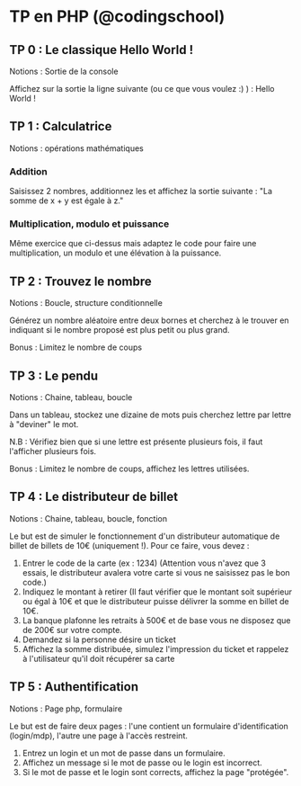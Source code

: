 # TP en PHP  (@codingschool)

## TP 0 : Le classique Hello World !
Notions : Sortie de la console

Affichez sur la sortie la ligne suivante (ou ce que vous voulez :) ) : Hello World ! 

## TP 1 : Calculatrice 
Notions : opérations mathématiques

### Addition

Saisissez 2 nombres, additionnez les et affichez la sortie suivante :  "La somme de x + y est égale à z."

### Multiplication, modulo et puissance

Même exercice que ci-dessus mais adaptez le code pour faire une multiplication, un modulo et une élévation à la puissance.

## TP 2 : Trouvez le nombre
Notions : Boucle, structure conditionnelle

Générez un nombre aléatoire entre deux bornes et cherchez à le trouver en indiquant si le nombre proposé est plus petit ou plus grand.

Bonus : Limitez le nombre de coups

## TP 3 : Le pendu
Notions : Chaine, tableau, boucle

Dans un tableau, stockez une dizaine de mots puis cherchez lettre par lettre à "deviner" le mot.

N.B : Vérifiez bien que si une lettre est présente plusieurs fois, il faut l'afficher plusieurs fois.

Bonus : Limitez le nombre de coups, affichez les lettres utilisées.

## TP 4 : Le distributeur de billet
Notions : Chaine, tableau, boucle, fonction 

Le but est de simuler le fonctionnement d'un distributeur automatique de billet de billets de 10€ (uniquement !). Pour ce faire, vous devez :

1. Entrer le code de la carte (ex : 1234) (Attention vous n'avez que 3 essais, le distributeur avalera votre carte si vous ne saisissez pas le bon code.)
2. Indiquez le montant à retirer (Il faut vérifier que le montant soit supérieur ou égal à 10€ et que le distributeur puisse délivrer la somme en billet de 10€.
3. La banque plafonne les retraits à 500€ et de base vous ne disposez que de 200€ sur votre compte.
4. Demandez si la personne désire un ticket
5. Affichez la somme distribuée, simulez l'impression du ticket et rappelez à l'utilisateur qu'il doit récupérer sa carte

## TP 5 : Authentification
Notions : Page php, formulaire

Le but est de faire deux pages : l'une contient un formulaire d'identification (login/mdp), l'autre une page à l'accès restreint.

1. Entrez un login et un mot de passe dans un formulaire.
2. Affichez un message si le mot de passe ou le login est incorrect.
3. Si le mot de passe et le login sont corrects, affichez la page "protégée". 
